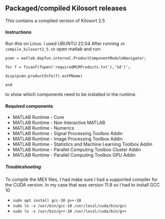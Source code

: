 ## Packaged/compiled Kilosort releases

This contains a compiled version of Kilosort 2.5






#### Instructions
Run this on Linux. I used UBUNTU 22.04
After running `sh compile_kilosort2_5.sh` open matlab and run:

`pcmn = matlab.depfun.internal.ProductComponentModuleNavigator;`

`for f = fscanf(fopen('requiredMCRProducts.txt'),'%d')';`

`disp(pcmn.productInfo(f).extPName)`

`end`

to show which components need to be installed in the runtime.

#### Required components

  - MATLAB Runtime - Core
  - MATLAB Runtime - Non Interactive MATLAB
  - MATLAB Runtime - Numerics
  - MATLAB Runtime - Signal Processing Toolbox Addin
  - MATLAB Runtime - Image Processing Toolbox Addin
  - MATLAB Runtime - Statistics and Machine Learning Toolbox Addin
  - MATLAB Runtime - Parallel Computing Toolbox Cluster Addin
  - MATLAB Runtime - Parallel Computing Toolbox GPU Addin


##### Troubleshooting
To compile the MEX files, I had make sure I had a supported compiler for the CUDA version.
In my case that was version 11.8 so I had to install GCC 10

   - `sudo apt install gcc-10 g++-10`
   - `sudo ln -s /usr/bin/gcc-10 /usr/local/cuda/bin/gcc`
   - `sudo ln -s /usr/bin/g++-10 /usr/local/cuda/bin/g++`
